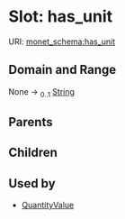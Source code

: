 
# Slot: has_unit




URI: [monet_schema:has_unit](http://example.com/monet_schema/has_unit)


## Domain and Range

None &#8594;  <sub>0..1</sub> [String](types/String.md)

## Parents


## Children


## Used by

 * [QuantityValue](QuantityValue.md)
